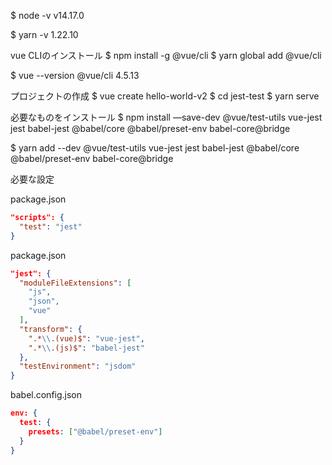 $ node -v
v14.17.0

$ yarn -v
1.22.10

vue CLIのインストール
$ npm install -g @vue/cli
$ yarn global add @vue/cli

$ vue --version
@vue/cli 4.5.13

プロジェクトの作成
$ vue create hello-world-v2
$ cd jest-test
$ yarn serve

必要なものをインストール
$ npm install —save-dev @vue/test-utils vue-jest jest babel-jest @babel/core @babel/preset-env babel-core@bridge

$ yarn add --dev @vue/test-utils vue-jest jest babel-jest @babel/core @babel/preset-env babel-core@bridge

必要な設定

package.json

```json
"scripts": {
  "test": "jest"
}
```

package.json

```json
"jest": {
  "moduleFileExtensions": [
    "js",
    "json",
    "vue"
  ],
  "transform": {
    ".*\\.(vue)$": "vue-jest",
    ".*\\.(js)$": "babel-jest"
  },
  "testEnvironment": "jsdom"
}
```

babel.config.json
```json
env: {
  test: {
    presets: ["@babel/preset-env"]
  }
}
```
